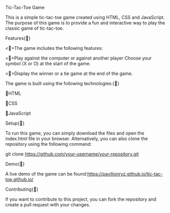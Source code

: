 Tic-Tac-Toe Game

This is a simple tic-tac-toe game created using HTML, CSS and JavaScript. The purpose of this game is to provide a fun and interactive way to play the classic game of tic-tac-toe.

Features{📍}

<📌>The game includes the following features:

<📌>Play against the computer or against another player
Choose your symbol (X or O) at the start of the game.

<📌>Display the winner or a tie game at the end
of the game.

The game is built using the following technologies:{📍}

📌HTML

📌CSS

📌JavaScript

Setup{📍}

To run this game, you can simply download the files and open the index.html file in your browser. Alternatively, 
you can also clone the repository using the following command:

git clone https://github.com/your-username/your-repository.git

Demo{📍}

A live demo of the game can be found:https://pavilionryz.github.io/tic-tac-toe.github.io/

Contributing{📍}

If you want to contribute to this project, you can fork the repository and create a pull request with your changes.
